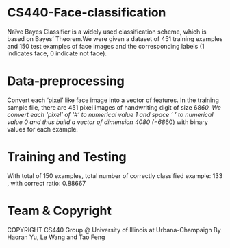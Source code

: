 CS440-Face-classification
=========================
Naïve Bayes Classifier is a widely used classification scheme, which is based on Bayes’ Theorem.We were given a dataset of 451 training examples and 150 test examples of face images and the corresponding labels (1 indicates face, 0 indicate not face).

Data-preprocessing
=========================
Convert each ‘pixel’ like face image into a vector of features. In the training sample file, there are 451 pixel images of handwriting digit of size 68*60. We convert each ‘pixel’ of ‘#’ to numerical value 1 and space ‘ ’ to numerical value 0 and thus build a vector of dimension 4080 (=68*60) with binary values for each example. 

Training and Testing
=========================
With total of 150 examples, total number of correctly classified example: 133 , with correct ratio: 0.88667

Team & Copyright
=========================
COPYRIGHT CS440 Group @ University of Illinois at Urbana-Champaign By Haoran Yu, Le Wang and Tao Feng
